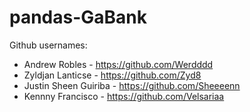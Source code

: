 # pandas-GaBank

Github usernames:

- Andrew Robles - https://github.com/Werdddd
- Zyldjan Lanticse - https://github.com/Zyd8
- Justin Sheen Guiriba - https://github.com/Sheeeenn
- Kennny Francisco - https://github.com/Velsariaa

